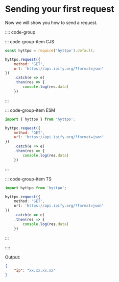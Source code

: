 # Sending your first request

Now we will show you how to send a request.

:::: code-group

::: code-group-item CJS
```js
const hyttpo = require('hyttpo').default;

hyttpo.request({
    method: 'GET',
    url: 'https://api.ipify.org/?format=json'
})
    .catch(e => e)
    .then(res => {
        console.log(res.data)
    })
```
:::

::: code-group-item ESM
```js
import { hyttpo } from 'hyttpo';

hyttpo.request({
    method: 'GET',
    url: 'https://api.ipify.org/?format=json'
})
    .catch(e => e)
    .then(res => {
        console.log(res.data)
    })
```
:::

::: code-group-item TS
```ts
import hyttpo from 'hyttpo';

hyttpo.request({
    method: 'GET',
    url: 'https://api.ipify.org/?format=json'
})
    .catch(e => e)
    .then(res => {
        console.log(res.data)
    })
```
:::

::::

Output:
```json
{
    "ip": "xx.xx.xx.xx"
}
```